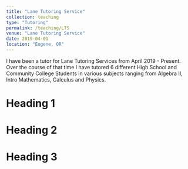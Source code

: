 ```yaml
---
title: "Lane Tutoring Service"
collection: teaching
type: "Tutoring"
permalink: /teaching/LTS
venue: "Lane Tutoring Service"
date: 2019-04-01
location: "Eugene, OR"
---
```


I have been a tutor for Lane Tutoring Services from April 2019 - Present. Over the course of that time I have tutored 6 different High School and Community College Students in various subjects ranging from Algebra II, Intro Mathematics, Calculus and Physics.

Heading 1
======

Heading 2
======

Heading 3
======
